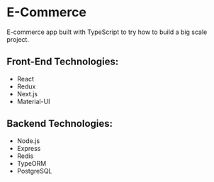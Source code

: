 # E-Commerce
 E-commerce app built with TypeScript to try how to build a big scale project.


## Front-End Technologies: 
- React
- Redux
- Next.js
- Material-UI

## Backend Technologies:
- Node.js
- Express
- Redis
- TypeORM
- PostgreSQL
